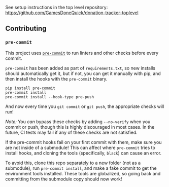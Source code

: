 See setup instructions in the top level repository: https://github.com/GamesDoneQuick/donation-tracker-toplevel

## Contributing

### `pre-commit`

This project uses [`pre-commit`](https://pre-commit.com/) to run linters and other checks before every commit.

`pre-commit` has been added as part of `requirements.txt`, so new installs should automatically get it, but if not, you can get it manually with pip, and then install the hooks with the `pre-commit` binary.

```
pip install pre-commit
pre-commit install
pre-commit install --hook-type pre-push
```

And now every time you `git commit` or `git push`, the appropriate checks will run!

_Note:_ You _can_ bypass these checks by adding `--no-verify` when you commit or push, though this is highly discouraged in most cases. In the future, CI tests may fail if any of these checks are not satisfied.

If the pre-commit hooks fail on your first commit with them, make sure you are not inside of a submodule! This can affect where `pre-commit` tries to install hooks, and cloning the tools (specifically, `black`) can cause an error.

To avoid this, clone this repo separately to a new folder (not as a submodule), run `pre-commit install`, and make a fake commit to get the environment tools installed. These tools are globalized, so going back and committing from the submodule copy should now work!
